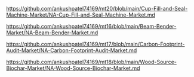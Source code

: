 <p><a href="https://github.com/ankushpatel74169/mt20/blob/main/Cup-Fill-and-Seal-Machine-Market/NA-Cup-Fill-and-Seal-Machine-Market.md">https://github.com/ankushpatel74169/mt20/blob/main/Cup-Fill-and-Seal-Machine-Market/NA-Cup-Fill-and-Seal-Machine-Market.md</a></p><p><a href="https://github.com/ankushpatel74169/mt16/blob/main/Beam-Bender-Market/NA-Beam-Bender-Market.md">https://github.com/ankushpatel74169/mt16/blob/main/Beam-Bender-Market/NA-Beam-Bender-Market.md</a></p><p><a href="https://github.com/ankushpatel74169/mt17/blob/main/Carbon-Footprint-Audit-Market/NA-Carbon-Footprint-Audit-Market.md">https://github.com/ankushpatel74169/mt17/blob/main/Carbon-Footprint-Audit-Market/NA-Carbon-Footprint-Audit-Market.md</a></p><p><a href="https://github.com/ankushpatel74169/mt18/blob/main/Wood-Source-Biochar-Market/NA-Wood-Source-Biochar-Market.md">https://github.com/ankushpatel74169/mt18/blob/main/Wood-Source-Biochar-Market/NA-Wood-Source-Biochar-Market.md</a></p>
